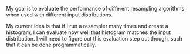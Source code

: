 My goal is to evaluate the performance of different resampling algorithms when used with different input distributions.
 
My current idea is that if I run a resampler many times and create a histogram, I can evaluate how well that histogram matches the input distribution.
I will need to figure out this evaluation step out though, such that it can be done programmatically.